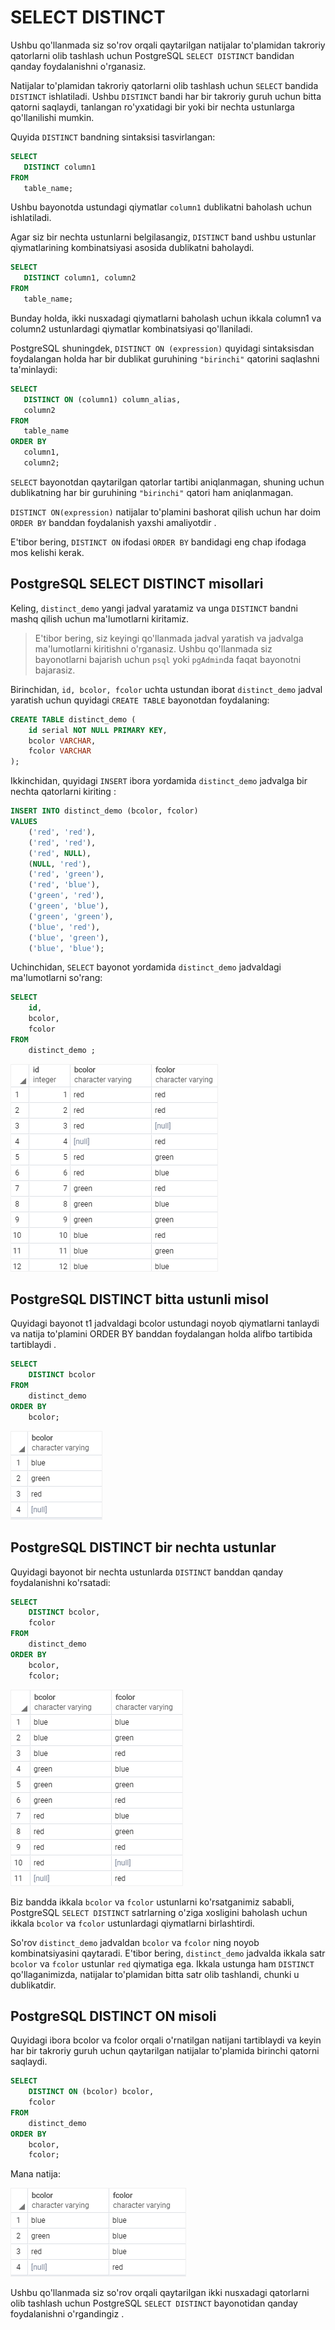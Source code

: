 # SELECT DISTINCT

Ushbu qo'llanmada siz so'rov orqali qaytarilgan natijalar to'plamidan takroriy qatorlarni olib tashlash uchun PostgreSQL `SELECT DISTINCT` bandidan qanday foydalanishni o'rganasiz.

Natijalar to'plamidan takroriy qatorlarni olib tashlash uchun `SELECT` bandida `DISTINCT` ishlatiladi. Ushbu `DISTINCT` bandi har bir takroriy guruh uchun bitta qatorni saqlaydi, tanlangan ro'yxatidagi bir yoki bir nechta ustunlarga qo'llanilishi mumkin.

Quyida `DISTINCT` bandning sintaksisi tasvirlangan:

```sql
SELECT
   DISTINCT column1
FROM
   table_name;
```

Ushbu bayonotda ustundagi qiymatlar `column1` dublikatni baholash uchun ishlatiladi.

Agar siz bir nechta ustunlarni belgilasangiz, `DISTINCT` band ushbu ustunlar qiymatlarining kombinatsiyasi asosida dublikatni baholaydi.

```sql
SELECT
   DISTINCT column1, column2
FROM
   table_name;
```

Bunday holda, ikki nusxadagi qiymatlarni baholash uchun ikkala column1 va column2 ustunlardagi qiymatlar kombinatsiyasi qo'llaniladi.

PostgreSQL shuningdek, `DISTINCT ON (expression)` quyidagi sintaksisdan foydalangan holda har bir dublikat guruhining `"birinchi"` qatorini saqlashni ta'minlaydi:

```sql
SELECT
   DISTINCT ON (column1) column_alias,
   column2
FROM
   table_name
ORDER BY
   column1,
   column2;
```

`SELECT` bayonotdan qaytarilgan qatorlar tartibi aniqlanmagan, shuning uchun dublikatning har bir guruhining `"birinchi"` qatori ham aniqlanmagan.

`DISTINCT ON(expression)` natijalar to'plamini bashorat qilish uchun har doim `ORDER BY` banddan foydalanish yaxshi amaliyotdir .

E'tibor bering, `DISTINCT ON` ifodasi `ORDER BY` bandidagi eng chap ifodaga mos kelishi kerak.

## PostgreSQL SELECT DISTINCT misollari

Keling, `distinct_demo` yangi jadval yaratamiz va  unga `DISTINCT` bandni mashq qilish uchun  ma'lumotlarni kiritamiz.

> E'tibor bering, siz keyingi qo'llanmada jadval yaratish va jadvalga ma'lumotlarni kiritishni o'rganasiz. Ushbu qo'llanmada siz bayonotlarni bajarish uchun `psql` yoki `pgAdmin`da faqat bayonotni bajarasiz.

Birinchidan, `id, bcolor, fcolor` uchta ustundan iborat `distinct_demo` jadval yaratish uchun  quyidagi `CREATE TABLE` bayonotdan foydalaning:

```sql
CREATE TABLE distinct_demo (
	id serial NOT NULL PRIMARY KEY,
	bcolor VARCHAR,
	fcolor VARCHAR
);
```

Ikkinchidan, quyidagi `INSERT` ibora yordamida `distinct_demo` jadvalga bir nechta qatorlarni kiriting :

```sql
INSERT INTO distinct_demo (bcolor, fcolor)
VALUES
	('red', 'red'),
	('red', 'red'),
	('red', NULL),
	(NULL, 'red'),
	('red', 'green'),
	('red', 'blue'),
	('green', 'red'),
	('green', 'blue'),
	('green', 'green'),
	('blue', 'red'),
	('blue', 'green'),
	('blue', 'blue');
```

Uchinchidan, `SELECT` bayonot yordamida `distinct_demo` jadvaldagi ma'lumotlarni so'rang:

```sql
SELECT
	id,
	bcolor,
	fcolor
FROM
	distinct_demo ;
```

![output](image-19.png)

## PostgreSQL DISTINCT bitta ustunli misol

Quyidagi bayonot t1 jadvaldagi bcolor ustundagi noyob qiymatlarni tanlaydi va natija to'plamini ORDER BY banddan foydalangan holda alifbo tartibida tartiblaydi .

```sql
SELECT
	DISTINCT bcolor
FROM
	distinct_demo
ORDER BY
	bcolor;
```

![output](image-20.png)

## PostgreSQL DISTINCT bir nechta ustunlar

Quyidagi bayonot bir nechta ustunlarda `DISTINCT` banddan qanday foydalanishni ko'rsatadi:

```sql
SELECT
	DISTINCT bcolor,
	fcolor
FROM
	distinct_demo
ORDER BY
	bcolor,
	fcolor;
```

![output](image-21.png)

Biz bandda ikkala `bcolor` va `fcolor` ustunlarni ko'rsatganimiz sababli, PostgreSQL `SELECT DISTINCT` satrlarning o'ziga xosligini baholash uchun ikkala `bcolor` va `fcolor` ustunlardagi qiymatlarni birlashtirdi.  

So'rov `distinct_demo` jadvaldan `bcolor` va `fcolor` ning noyob kombinatsiyasini qaytaradi. E'tibor bering, `distinct_demo` jadvalda ikkala satr `bcolor` va `fcolor`   ustunlar `red` qiymatiga   ega. Ikkala ustunga ham `DISTINCT` qo'llaganimizda, natijalar to'plamidan bitta satr olib tashlandi, chunki u dublikatdir.

## PostgreSQL DISTINCT ON misoli

Quyidagi ibora bcolor va fcolor  orqali o'rnatilgan natijani tartiblaydi va keyin har bir takroriy guruh uchun qaytarilgan natijalar to'plamida birinchi qatorni saqlaydi.

```sql
SELECT
	DISTINCT ON (bcolor) bcolor,
	fcolor
FROM
	distinct_demo 
ORDER BY
	bcolor,
	fcolor;
```

Mana natija:

![output](image-22.png)


Ushbu qo'llanmada siz so'rov orqali qaytarilgan ikki nusxadagi qatorlarni olib tashlash uchun PostgreSQL `SELECT DISTINCT` bayonotidan qanday foydalanishni o'rgandingiz .


